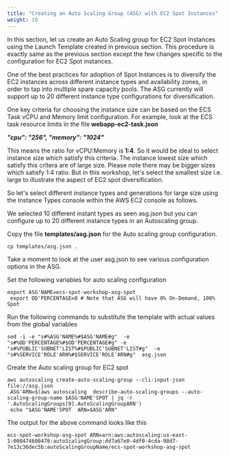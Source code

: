 ```yaml
---
title: "Creating an Auto Scaling Group (ASG) with EC2 Spot Instances"
weight: 10
---
```


In this section, let us create an Auto Scaling group for EC2 Spot Instances using the Launch Template created in previous section. This procedure is exactly same as the previous section except the few changes specific to the  configuration for EC2 Spot instances.

One of the best practices for adoption of Spot Instances is to diversify the EC2 instances across different instance types and availability zones, in order to tap into multiple spare capacity pools. The ASG currently will support up to 20 different instance type configurations for diversification.

One key criteria for choosing the instance size can be based on the ECS Task vCPU and Memory limit configuration.  For example, look at the ECS task resource limits in the file **webapp-ec2-task.json**

_**"cpu": "256", "memory": "1024"**_

This means the ratio for vCPU:Memory is **1:4**.  So it would be ideal to select instance size which satisfy this criteria. The instance lowest size which satisfy this critera are of large size.  Please note there may be bigger sizes which satisfy 1:4 ratio. But in this workshop, let's select the smallest size i.e. large to illustrate the aspect of EC2 spot diversification.

So let's select different instance types and generations for large size using the Instance Types console within the AWS EC2 console as follows.

We selected 10 different instant types as seen asg.json but you can configure up to 20 different instance types in an Autoscaling group.

Copy the file  **templates/asg.json** for the Auto scaling group configuration.

```
cp templates/asg.json .
```

Take a moment to look at the user asg.json to see various configuration options in the ASG.

Set the following variables for auto scaling configuration

```
export ASG'NAME=ecs-spot-workshop-asg-spot
 export OD'PERCENTAGE=0 # Note that ASG will have 0% On-Demand, 100% Spot
```

Run the following commands to substitute the template with actual values from the global variables

```
sed -i -e "s#%ASG'NAME%#$ASG'NAME#g"  -e "s#%OD'PERCENTAGE%#$OD'PERCENTAGE#g" -e "s#%PUBLIC'SUBNET'LIST%#$PUBLIC'SUBNET'LIST#g"  -e "s#%SERVICE'ROLE'ARN%#$SERVICE'ROLE'ARN#g"  asg.json
```

Create the Auto scaling group for EC2 spot

```
aws autoscaling create-auto-scaling-group --cli-input-json  file://asg.json
 ASG'ARN=$(aws autoscaling  describe-auto-scaling-groups --auto-scaling-group-name $ASG'NAME'SPOT | jq -r '.AutoScalingGroups[0].AutoScalingGroupARN')
 echo "$ASG'NAME'SPOT  ARN=$ASG'ARN"
```

The output for the above command looks like this

```
ecs-spot-workshop-asg-spot ARN=arn:aws:autoscaling:us-east-1:000474600478:autoScalingGroup:dd7a67e0-4df0-4cda-98d7-7e13c36dec5b:autoScalingGroupName/ecs-spot-workshop-asg-spot
```
